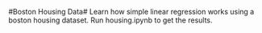 #Boston Housing Data#
Learn how simple linear regression works using a boston housing dataset. 
Run housing.ipynb to get the results.
